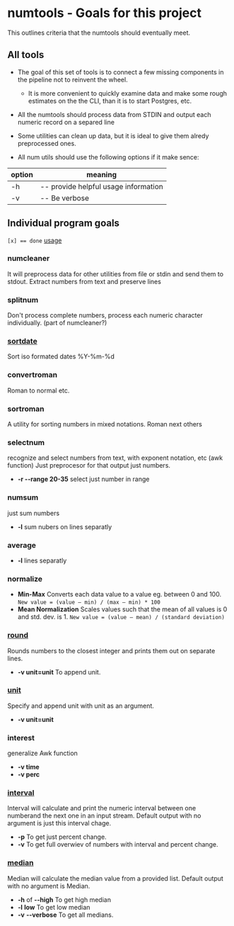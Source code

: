 
# numtools - Goals for this project

This outlines criteria that the numtools should eventually meet. 

## All tools 

 * The goal of this set of tools is to connect a few missing components in the pipeline not to reinvent the wheel.
    * It is more convenient to quickly examine data and make some rough estimates on the the CLI, than it is to start Postgres, etc.
 * All the numtools should process data from STDIN and output each numeric record on a separed line

 * Some utilities can clean up data, but it is ideal to give them alredy preprocessed ones.

 * All num utils should use the following options if it make sence:

|option| meaning|
| --- | ---|
|-h | -- provide helpful usage information |
|-v | -- Be verbose |


## Individual program goals 
 `[x] == done`
[usage](./usage.md)
### numcleaner
It will preprocess data for other utilities from file or stdin and send them to stdout. Extract numbers from text and preserve lines

### splitnum 
Don't process complete numbers, process each numeric character individually. (part of numcleaner?)

### [sortdate](./usage.md "## sortdate")
Sort iso formated dates %Y-%m-%d

### convertroman 
Roman to normal etc.

### sortroman 
A utility for sorting numbers in mixed notations. Roman next others

### selectnum 
recognize and select numbers from text, with exponent notation, etc (awk function) Just preprocesor for that output just numbers.
* **-r  --range 20-35** select just number in range

### numsum 
just sum numbers
* **-l**   sum nubers on lines separatly

### average 
* **-l**  lines separatly

### normalize 
* **Min-Max** Converts each data value to a value eg. between 0 and 100. `New value = (value – min) / (max – min) * 100`
* **Mean Normalization** Scales values such that the mean of all values is 0 and std. dev. is 1. `New value = (value – mean) / (standard deviation)`

### [round](./usage.md "## round")
Rounds numbers to the closest integer and prints them out on separate lines.
* **-v unit=unit** To append unit.

### [unit](./usage.md "## unit")
Specify and append unit with unit as an argument.
* **-v unit=unit** 

### interest
generalize Awk function
* **-v time**
* **-v perc**

### [interval](./usage.md "## interval")
Interval will calculate and print the numeric interval between one numberand the next one in an input stream. Default output with no argument is just this interval chage.
* **-p**  To get just percent change. 
* **-v**  To get full overwiev of numbers with interval and percent change. 

### [median](./usage.md "## median")
Median will calculate the median value from a provided list. Default output with no argument is Median.
* **-h** of **--high** To get high median
* **-l** **low** To get low median
* **-v** **--verbose** To get all medians.

